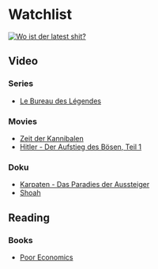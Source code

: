 # Watchlist
[![Wo ist der latest shit?](https://img.youtube.com/vi/e9QOJ5W-_eQ/0.jpg)](http://www.youtube.com/watch?v=e9QOJ5W-_eQ)

## Video
### Series
* [Le Bureau des Légendes](https://www.imdb.com/title/tt4063800/)

### Movies
* [Zeit der Kannibalen](https://de.m.wikipedia.org/wiki/Zeit_der_Kannibalen)
* [Hitler - Der Aufstieg des Bösen, Teil 1](https://www.amazon.de/Hitler-Aufstieg-B%C3%B6sen-Teil-1/dp/B07L76J2MT/ref=nodl_)

### Doku
* [Karpaten - Das Paradies der Aussteiger](https://www.ardmediathek.de/video/mdr-dok/karpaten-das-paradies-der-aussteiger/mdr-fernsehen/Y3JpZDovL21kci5kZS9iZWl0cmFnL2Ntcy9jMmQ5YjU5OS1mNjRiLTQyMTYtYmUzNi01MzgwMTMwOGU2NWI/)
* [Shoah](https://de.m.wikipedia.org/wiki/Shoah_(Film))

## Reading
### Books
* [Poor Economics](https://economics.mit.edu/faculty/eduflo/pooreconomics)

